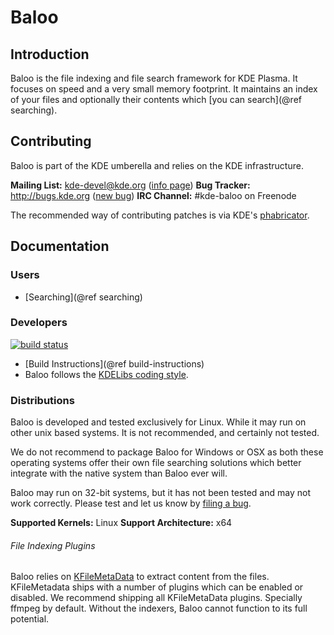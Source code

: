 # Baloo

## Introduction

Baloo is the file indexing and file search framework for KDE Plasma. It focuses 
on speed and a very small memory footprint. It maintains an index of your files 
and optionally their contents which [you can search](@ref searching).

## Contributing

Baloo is part of the KDE umberella and relies on the KDE infrastructure.

**Mailing List:** kde-devel@kde.org ([info page](https://mail.kde.org/mailman/listinfo/kde-devel))
**Bug Tracker:** http://bugs.kde.org  ([new bug](https://bugs.kde.org/enter_bug.cgi?product=frameworks-baloo))
**IRC Channel:** #kde-baloo on Freenode

The recommended way of contributing patches is via KDE's [phabricator](https://phabricator.kde.org).

## Documentation

### Users
* [Searching](@ref searching)

### Developers
[![build status](https://build.kde.org/job/Frameworks%20baloo%20kf5-qt5%20SUSEQt5.9/lastBuild/)](https://build.kde.org/buildStatus/icon?job=Frameworks%20baloo%20kf5-qt5%20SUSEQt5.9)
* [Build Instructions](@ref build-instructions)
* Baloo follows the [KDELibs coding style](https://community.kde.org/Policies/Kdelibs_Coding_Style).

### Distributions
Baloo is developed and tested exclusively for Linux. While it may run on other
unix based systems. It is not recommended, and certainly not tested.

We do not recommend to package Baloo for Windows or OSX as both these operating
systems offer their own file searching solutions which better integrate with
the native system than Baloo ever will.

Baloo may run on 32-bit systems, but it has not been tested and may not work
correctly. Please test and let us know by [filing a bug](https://bugs.kde.org/enter_bug.cgi?product=frameworks-baloo).

**Supported Kernels:** Linux
**Support Architecture:** x64

###### File Indexing Plugins

Baloo relies on [KFileMetaData](https://api.kde.org/frameworks/kfilemetadata/html/index.html) to extract content from the files. KFileMetadata
ships with a number of plugins which can be enabled or disabled. We recommend
shipping all KFileMetaData plugins. Specially ffmpeg by default. Without the indexers, 
Baloo cannot function to its full potential.
